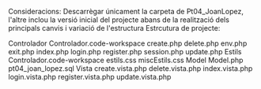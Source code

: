 Consideracions: Descarrègar únicament la carpeta de Pt04_JoanLopez, l'altre inclou la versió inicial del projecte abans de la realització dels principals canvis i variació de l'estructura
Estrcutura de projecte:

Controlador 
    Controlador.code-workspace
    create.php
    delete.php
    env.php
    exit.php
    index.php
    login.php
    register.php
    session.php
    update.php
Estils
    Controlador.code-workspace
    estils.css
    miscEstils.css
Model
    Model.php
    pt04_joan_lopez.sql
Vista
    create.vista.php
    delete.vista.php
    index.vista.php
    login.vista.php
    register.vista.php
    update.vista.php
